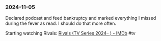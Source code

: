 ### 2024-11-05
Declared podcast and feed bankruptcy and marked everything I missed during the fever as read. I should do that more often.

Starting watching Rivals: [Rivals (TV Series 2024– ) - IMDb](https://www.imdb.com/title/tt21906238/) #tv 


